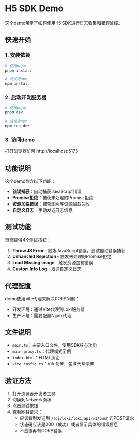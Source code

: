 # H5 SDK Demo

这个demo展示了如何使用H5 SDK进行日志收集和错误监控。

## 快速开始

### 1. 安装依赖

```bash
# 使用pnpm
pnpm install

# 或使用npm
npm install
```

### 2. 启动开发服务器

```bash
# 使用pnpm
pnpm dev

# 或使用npm
npm run dev
```

### 3. 访问demo

打开浏览器访问 http://localhost:5173

## 功能说明

这个demo包含以下功能：

- **错误捕获**：自动捕获JavaScript错误
- **Promise拒绝**：捕获未处理的Promise拒绝
- **资源加载错误**：捕获图片等资源加载失败
- **自定义日志**：手动发送日志信息

## 测试功能

页面提供4个测试按钮：

1. **Throw JS Error** - 触发JavaScript错误，测试自动错误捕获
2. **Unhandled Rejection** - 触发未处理的Promise拒绝
3. **Load Missing Image** - 触发资源加载错误
4. **Custom Info Log** - 发送自定义日志

## 代理配置

demo使用Vite代理来解决CORS问题：

- 开发环境：通过Vite代理到Loki服务器
- 生产环境：需要配置Nginx代理

## 文件说明

- `main.ts`：主要入口文件，使用SDK核心功能
- `main-proxy.ts`：代理模式示例
- `index.html`：HTML页面
- `vite.config.ts`：Vite配置，包含代理设置

## 验证方法

1. 打开浏览器开发者工具
2. 切换到Network面板
3. 点击测试按钮
4. 查看网络请求：
   - 应该看到发送到 `/api/loki/loki/api/v1/push` 的POST请求
   - 状态码应该是200（成功）或者显示具体的错误信息
   - 不应该再有CORS错误